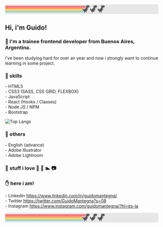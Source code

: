 ![banner](dino-back-light.jpg)
## Hi, i'm Guido!

### :wave: I'm a trainee frontend developer from Buenos Aires, Argentina. 
i've been studying hard for over an year and now i strongly want to continue learning in some project.

### :muscle: skills
\- HTML5 <br>
\- CSS3 (SASS, CSS GRID, FLEXBOX) <br>
\- JavaScript <br>
\- React (Hooks / Classes) <br>
\- Node.JS / NPM <br>
\- Bootstrap

![Top Langs](https://github-readme-stats.vercel.app/api/top-langs/?username=GuidoMantegna&layout=compact&theme=vue)

### :wrench: others
\- English (advance) <br>
\- Adobe Illustrator <br>
\- Adobe Lightroom

### :metal: stuff i love :bicyclist: :guitar: :swimmer: :camera: 

### :hand: here i am!
\- Linkedin https://www.linkedin.com/in/guidomantegna/ <br>
\- Twitter https://twitter.com/GuidoMantegna?s=08 <br>
\- Instagram https://www.instagram.com/guidomantegna/?hl=es-la

![banner](dino-back-light.jpg)



<!--
**GuidoMantegna/GuidoMantegna** is a ✨ _special_ ✨ repository because its `README.md` (this file) appears on your GitHub profile.

Here are some ideas to get you started:

- 🔭 I’m currently working on ...
- 🌱 I’m currently learning ...
- 👯 I’m looking to collaborate on ...
- 🤔 I’m looking for help with ...
- 💬 Ask me about ...
- 📫 How to reach me: ...
- 😄 Pronouns: ...
- ⚡ Fun fact: ...
-->
